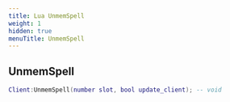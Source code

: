 ```yaml
---
title: Lua UnmemSpell
weight: 1
hidden: true
menuTitle: UnmemSpell
---
```

## UnmemSpell
```lua
Client:UnmemSpell(number slot, bool update_client); -- void
```